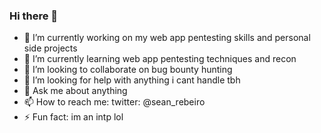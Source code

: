 ### Hi there 👋

- 🔭 I’m currently working on my web app pentesting skills and personal side projects 
- 🌱 I’m currently learning web app pentesting techniques and recon
- 👯 I’m looking to collaborate on bug bounty hunting 
- 🤔 I’m looking for help with anything i cant handle tbh
- 💬 Ask me about anything
- 📫 How to reach me: twitter: @sean_rebeiro
- ⚡ Fun fact: im an intp lol
